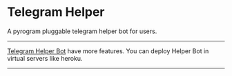 # Telegram Helper

A pyrogram pluggable telegram helper bot for users.

---

[Telegram Helper Bot](https://github.com/TelegramHelpBot/Helper-Bot) have more features. You can deploy Helper Bot in virtual servers like heroku.

---
